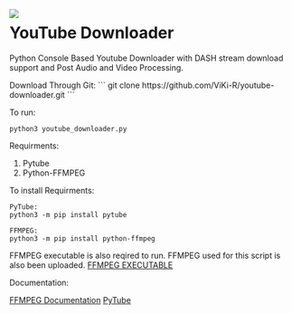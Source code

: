 <img align='left' src='https://github.com/ViKi-R/youtube-downloader/blob/main/youtube.ico'></img>

# YouTube Downloader
Python Console Based Youtube Downloader with DASH stream download support and Post Audio and Video Processing. 
<div align='left' display='block'>
Download Through Git:
```
git clone https://github.com/ViKi-R/youtube-downloader.git
```

To run:
``` 
python3 youtube_downloader.py 
```

Requirments:

1) Pytube
2) Python-FFMPEG

To install Requirments:

```
PyTube:
python3 -m pip install pytube

FFMPEG:
python3 -m pip install python-ffmpeg
```

FFMPEG executable is also reqired to run.
FFMPEG used for this script is also been uploaded.
[FFMPEG EXECUTABLE](https://ffmpeg.org/download.html)

Documentation:

[FFMPEG Documentation](https://ffmpeg.org/ffmpeg.html)
[PyTube](https://github.com/pytube/pytube)
</div>
